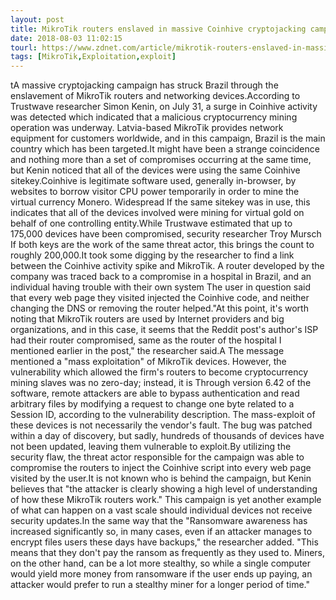 ```yaml
---
layout: post
title: MikroTik routers enslaved in massive Coinhive cryptojacking campaign
date: 2018-08-03 11:02:15
tourl: https://www.zdnet.com/article/mikrotik-routers-enslaved-in-massive-coinhive-cryptojacking-campaign/
tags: [MikroTik,Exploitation,exploit]
---
```

tA massive cryptojacking campaign has struck Brazil through the enslavement of MikroTik routers and networking devices.According to Trustwave researcher Simon Kenin, on July 31, a surge in Coinhive activity was detected which indicated that a malicious cryptocurrency mining operation was underway. Latvia-based MikroTik provides network equipment for customers worldwide, and in this campaign, Brazil is the main country which has been targeted.It might have been a strange coincidence and nothing more than a set of compromises occurring at the same time, but Kenin noticed that all of the devices were using the same Coinhive sitekey.Coinhive is legitimate software used, generally in-browser, by websites to borrow visitor CPU power temporarily in order to mine the virtual currency Monero. Widespread If the same sitekey was in use, this indicates that all of the devices involved were mining for virtual gold on behalf of one controlling entity.While Trustwave estimated that up to 175,000 devices have been compromised, security researcher Troy Mursch If both keys are the work of the same threat actor, this brings the count to roughly 200,000.It took some digging by the researcher to find a link between the Coinhive activity spike and MikroTik. A router developed by the company was traced back to a compromise in a hospital in Brazil, and an individual having trouble with their own system The user in question said that every web page they visited injected the Coinhive code, and neither changing the DNS or removing the router helped."At this point, it's worth noting that MikroTik routers are used by Internet providers and big organizations, and in this case, it seems that the Reddit post's author's ISP had their router compromised, same as the router of the hospital I mentioned earlier in the post," the researcher said.A The message mentioned a "mass exploitation" of MikroTik devices. However, the vulnerability which allowed the firm's routers to become cryptocurrency mining slaves was no zero-day; instead, it is Through version 6.42 of the software, remote attackers are able to bypass authentication and read arbitrary files by modifying a request to change one byte related to a Session ID, according to the vulnerability description. The mass-exploit of these devices is not necessarily the vendor's fault. The bug was patched within a day of discovery, but sadly, hundreds of thousands of devices have not been updated, leaving them vulnerable to exploit.By utilizing the security flaw, the threat actor responsible for the campaign was able to compromise the routers to inject the Coinhive script into every web page visited by the user.It is not known who is behind the campaign, but Kenin believes that "the attacker is clearly showing a high level of understanding of how these MikroTik routers work." This campaign is yet another example of what can happen on a vast scale should individual devices not receive security updates.In the same way that the "Ransomware awareness has increased significantly so, in many cases, even if an attacker manages to encrypt files users these days have backups," the researcher added. "This means that they don't pay the ransom as frequently as they used to. Miners, on the other hand, can be a lot more stealthy, so while a single computer would yield more money from ransomware if the user ends up paying, an attacker would prefer to run a stealthy miner for a longer period of time."